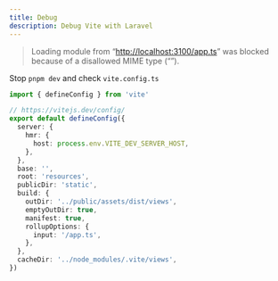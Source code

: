 ```yaml
---
title: Debug
description: Debug Vite with Laravel
---
```


>Loading module from “<http://localhost:3100/app.ts>” was blocked because of a disallowed MIME type (“”).

Stop `pnpm dev` and check `vite.config.ts`

```ts [vite.config.ts]
import { defineConfig } from 'vite'

// https://vitejs.dev/config/
export default defineConfig({
  server: {
    hmr: {
      host: process.env.VITE_DEV_SERVER_HOST,
    },
  },
  base: '',
  root: 'resources',
  publicDir: 'static',
  build: {
    outDir: '../public/assets/dist/views',
    emptyOutDir: true,
    manifest: true,
    rollupOptions: {
      input: '/app.ts',
    },
  },
  cacheDir: '../node_modules/.vite/views',
})
```

